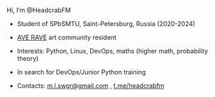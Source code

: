 Hi, I’m @HeadcrabFM
- Student of SPbSMTU, Saint-Petersburg, Russia (2020-2024)
- [AVE RAVE](https://t.me/AveRaveSpace) art community resident
- Interests: Python, Linux, DevOps, maths (higher math, probability theory)

- In search for DevOps/Junior Python training
- Contacts: m.l.swgr@gmail.com , [t.me/headcrabfm](https://t.me/headcrabfm)

<!---
HeadcrabFM/HeadcrabFM is a ✨ special ✨ repository because its `README.md` (this file) appears on your GitHub profile.
You can click the Preview link to take a look at your changes.
--->
